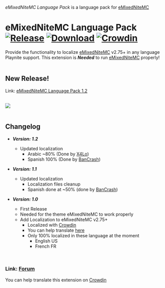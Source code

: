 _eMixedNiteMC Language Pack_ is a language pack for [eMixedNiteMC](https://github.com/MCC321-QC/eMixedNiteMC)
# eMixedNiteMC Language Pack [![Release](https://img.shields.io/github/v/release/MCC321-QC/eMixedNiteMC-Language-Pack?display_name=release&include_prereleases&label=Release&sort=date&style=flat)](https://github.com/MCC321-QC/eMixedNiteMC-Language-Pack/releases/tag/v1.2) [![Download](https://img.shields.io/github/downloads/MCC321-QC/eMixedNiteMC-Language-Pack/total?label=Downloads&style=flat)](https://github.com/MCC321-QC/eMixedNiteMC-Language-Pack/releases/download/v1.1/eMixedNiteMCLanguagePack_1_2.pext) [![Crowdin](https://badges.crowdin.net/emixednitemc/localized.svg)](https://crowdin.com/project/emixednitemc)
Provide the functionality to localize [eMixedNiteMC](https://github.com/MCC321-QC/eMixedNiteMC) v2.75+ in any language Playnite support. This extension is ***Needed*** to run [eMixedNiteMC](https://github.com/MCC321-QC/eMixedNiteMC) properly!<br>
<br>


## New Release!

Link: [eMixedNiteMC Language Pack 1.2](https://github.com/MCC321-QC/eMixedNiteMC-Language-Pack/releases/download/v1.2/eMixedNiteMCLanguagePack_1_2.pext)<br>
<br>

<img src="https://i.imgur.com/XBMqltv.png"><br>
<br>

## Changelog

* **_Version: 1.2_**
  * Updated localization
    * Arabic ~80% (Done by [X4Lo](https://crowdin.com/profile/x4lo))
    * Spanish 100% (Done by [BanCrash](https://github.com/BanCrash))

* **_Version: 1.1_**
  * Updated localization
    * Localization files cleanup
    * Spanish done at ~50% (done by [BanCrash](https://github.com/BanCrash))

* **_Version: 1.0_**
  * First Release
  * Needed for the theme eMixedNiteMC to work properly
  * Add Localization to eMixedNiteMC v2.75+
    * Localized with [Crowdin](https://crowdin.com/)
    * You can help translate [here](https://crowdin.com/project/emixednitemc)
    * Only 100% localized in these language at the moment
      * English US
      * French FR
<br>

### Link: [Forum](https://playnite.link/forum/thread-1206.html)
You can help translate this extension on [Crowdin](https://crowdin.com/project/emixednitemc)
